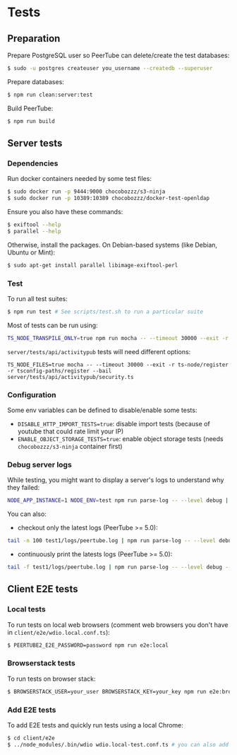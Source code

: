 # Tests

## Preparation

Prepare PostgreSQL user so PeerTube can delete/create the test databases:

```bash
$ sudo -u postgres createuser you_username --createdb --superuser
```

Prepare databases:

```bash
$ npm run clean:server:test
```

Build PeerTube:

```bash
$ npm run build
```

## Server tests

### Dependencies

Run docker containers needed by some test files:

```bash
$ sudo docker run -p 9444:9000 chocobozzz/s3-ninja
$ sudo docker run -p 10389:10389 chocobozzz/docker-test-openldap
```

Ensure you also have these commands:

```bash
$ exiftool --help
$ parallel --help
```

Otherwise, install the packages. On Debian-based systems (like Debian, Ubuntu or Mint):
```bash
$ sudo apt-get install parallel libimage-exiftool-perl
```

### Test

To run all test suites:

```bash
$ npm run test # See scripts/test.sh to run a particular suite
```

Most of tests can be run using:

```bash
TS_NODE_TRANSPILE_ONLY=true npm run mocha -- --timeout 30000 --exit -r ts-node/register -r tsconfig-paths/register --bail server/tests/api/videos/video-transcoder.ts
```

`server/tests/api/activitypub` tests will need different options:

```
TS_NODE_FILES=true mocha -- --timeout 30000 --exit -r ts-node/register -r tsconfig-paths/register --bail server/tests/api/activitypub/security.ts
```

### Configuration

Some env variables can be defined to disable/enable some tests:

 * `DISABLE_HTTP_IMPORT_TESTS=true`: disable import tests (because of youtube that could rate limit your IP)
 * `ENABLE_OBJECT_STORAGE_TESTS=true`: enable object storage tests (needs `chocobozzz/s3-ninja` container first)


### Debug server logs

While testing, you might want to display a server's logs to understand why they failed:

```bash
NODE_APP_INSTANCE=1 NODE_ENV=test npm run parse-log -- --level debug | less +GF
```

You can also:
 - checkout only the latest logs (PeerTube >= 5.0):

```bash
tail -n 100 test1/logs/peertube.log | npm run parse-log -- --level debug --files -
```

 - continuously print the latests logs (PeerTube >= 5.0):

```bash
tail -f test1/logs/peertube.log | npm run parse-log -- --level debug --files -
```


## Client E2E tests

### Local tests

To run tests on local web browsers (comment web browsers you don't have in `client/e2e/wdio.local.conf.ts`):

```bash
$ PEERTUBE2_E2E_PASSWORD=password npm run e2e:local
```

### Browserstack tests

To run tests on browser stack:

```bash
$ BROWSERSTACK_USER=your_user BROWSERSTACK_KEY=your_key npm run e2e:browserstack
```

### Add E2E tests

To add E2E tests and quickly run tests using a local Chrome:

```bash
$ cd client/e2e
$ ../node_modules/.bin/wdio wdio.local-test.conf.ts # you can also add --mochaOpts.grep to only run tests you want
```

